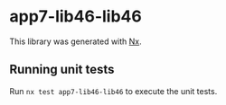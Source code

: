 # app7-lib46-lib46

This library was generated with [Nx](https://nx.dev).

## Running unit tests

Run `nx test app7-lib46-lib46` to execute the unit tests.
